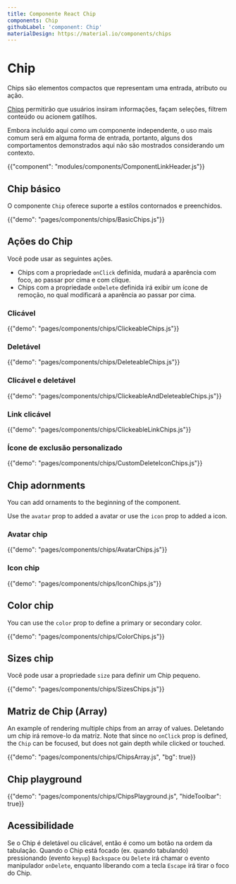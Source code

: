 ```yaml
---
title: Componente React Chip
components: Chip
githubLabel: 'component: Chip'
materialDesign: https://material.io/components/chips
---
```


# Chip

<p class="description">Chips são elementos compactos que representam uma entrada, atributo ou ação.</p>

[Chips](https://material.io/design/components/chips.html) permitirão que usuários insiram informações, façam seleções, filtrem conteúdo ou acionem gatilhos.

Embora incluído aqui como um componente independente, o uso mais comum será em alguma forma de entrada, portanto, alguns dos comportamentos demonstrados aqui não são mostrados considerando um contexto.

{{"component": "modules/components/ComponentLinkHeader.js"}}

## Chip básico

O componente `Chip` oferece suporte a estilos contornados e preenchidos.

{{"demo": "pages/components/chips/BasicChips.js"}}

## Ações do Chip

Você pode usar as seguintes ações.

- Chips com a propriedade `onClick` definida, mudará a aparência com foco, ao passar por cima e com clique.
- Chips com a propriedade `onDelete` definida irá exibir um ícone de remoção, no qual modificará a aparência ao passar por cima.

### Clicável

{{"demo": "pages/components/chips/ClickeableChips.js"}}

### Deletável

{{"demo": "pages/components/chips/DeleteableChips.js"}}

### Clicável e deletável

{{"demo": "pages/components/chips/ClickeableAndDeleteableChips.js"}}

### Link clicável

{{"demo": "pages/components/chips/ClickeableLinkChips.js"}}

### Ícone de exclusão personalizado

{{"demo": "pages/components/chips/CustomDeleteIconChips.js"}}

## Chip adornments

You can add ornaments to the beginning of the component.

Use the `avatar` prop to added a avatar or use the `icon` prop to added a icon.

### Avatar chip

{{"demo": "pages/components/chips/AvatarChips.js"}}

### Icon chip

{{"demo": "pages/components/chips/IconChips.js"}}

## Color chip

You can use the `color` prop to define a primary or secondary color.

{{"demo": "pages/components/chips/ColorChips.js"}}

## Sizes chip

Você pode usar a propriedade `size` para definir um Chip pequeno.

{{"demo": "pages/components/chips/SizesChips.js"}}

## Matriz de Chip (Array)

An example of rendering multiple chips from an array of values. Deletando um chip irá remove-lo da matriz. Note that since no `onClick` prop is defined, the `Chip` can be focused, but does not gain depth while clicked or touched.

{{"demo": "pages/components/chips/ChipsArray.js", "bg": true}}

## Chip playground

{{"demo": "pages/components/chips/ChipsPlayground.js", "hideToolbar": true}}

## Acessibilidade

Se o Chip é deletável ou clicável, então é como um botão na ordem da tabulação. Quando o Chip está focado (ex. quando tabulando) pressionando (evento `keyup`) `Backspace` ou `Delete` irá chamar o evento manipulador `onDelete`, enquanto liberando com a tecla `Escape` irá tirar o foco do Chip.
